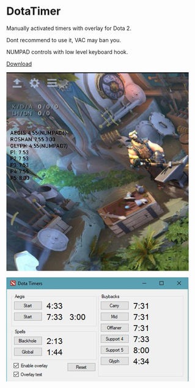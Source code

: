 # DotaTimer
Manually activated timers with overlay for Dota 2.

Dont recommend to use it, VAC may ban you.

NUMPAD controls with low level keyboard hook.

[Download](https://github.com/SabbanIndustrial/DotaTimer/raw/master/DotaTimer.exe)

![Alt text](/overlay.jpg?raw=true "overlay")

![Alt text](/gui.jpg?raw=true "GUI")




